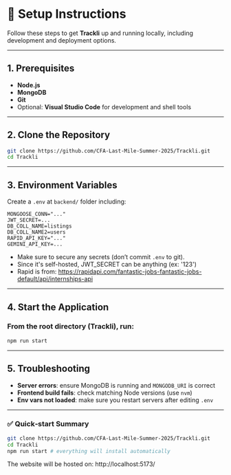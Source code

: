 # 🚀 Setup Instructions

Follow these steps to get **Trackli** up and running locally, including development and deployment options.

---

## 1. Prerequisites

* **Node.js**
* **MongoDB**
* **Git**
* Optional: **Visual Studio Code** for development and shell tools

---

## 2. Clone the Repository

```bash
git clone https://github.com/CFA-Last-Mile-Summer-2025/Trackli.git
cd Trackli
```

---

## 3. Environment Variables

Create a `.env` at `backend/` folder including:

```
MONGOOSE_CONN="..."
JWT_SECRET=...
DB_COLL_NAME=listings
DB_COLL_NAME2=users
RAPID_API_KEY="..."
GEMINI_API_KEY=...
```

* Make sure to secure any secrets (don’t commit `.env` to git).
* Since it's self-hosted, JWT_SECRET can be anything (ex: '123')
* Rapid is from: https://rapidapi.com/fantastic-jobs-fantastic-jobs-default/api/internships-api

---

## 4. Start the Application

### From the root directory (Trackli), run:

```bash
npm run start
```
---

## 5. Troubleshooting

* **Server errors**: ensure MongoDB is running and `MONGODB_URI` is correct
* **Frontend build fails**: check matching Node versions (use `nvm`)
* **Env vars not loaded**: make sure you restart servers after editing `.env`
---

### ✅ Quick‐start Summary

```bash
git clone https://github.com/CFA-Last-Mile-Summer-2025/Trackli.git
cd Trackli
npm run start # everything will install automatically
```
The website will be hosted on:
http://localhost:5173/
